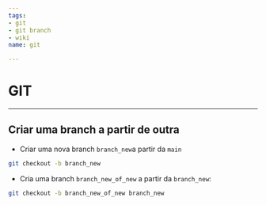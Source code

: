 ```yaml
---
tags:
- git
- git branch
- wiki
name: git

---
```

# GIT
*******

## Criar uma branch a partir de outra

- Criar uma nova branch `branch_new`a partir da `main` 

```bash
git checkout -b branch_new
```

- Cria uma branch `branch_new_of_new` a partir da `branch_new`:

```bash
git checkout -b branch_new_of_new branch_new
```